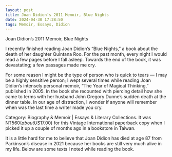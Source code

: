 ```yaml
---
layout: post
title: Joan Didion’s 2011 Memoir, Blue Nights
date: 2024-04-30 17:28:50
tags: Memoir, Essays, Didion
---
```


Joan Didion’s 2011 Memoir, Blue Nights

I recently finished reading Joan Didion’s “Blue Nights,” a book about the death of her daughter Quintana Roo. For the past month, every night I would read a few pages before I fall asleep. Towards the end of the book, it was devastating; a few passages made me cry. 

For some reason I might be the type of person who is quick to tears — I may be a highly sensitive person; I wept several times while reading Joan Didion’s intensely personal memoir, “The Year of Magical Thinking,” published in 2005. In the book she recounted with piercing detail how she came to terms with her husband John Gregory Dunne’s sudden death at the dinner table. In our age of distraction, I wonder if anyone will remember when was the last time a writer made you cry.

Category: Biography & Memoir | Essays & Literary Collections. It was NT$560 (about US$17.00) for this Vintage International paperback copy when I picked it up a couple of months ago in a bookstore in Taiwan.

It is a little hard for me to believe that Joan Didion has died at age 87 from Parkinson’s disease in 2021 because her books are still very much alive in my life. Below are some texts I noted while reading the book.